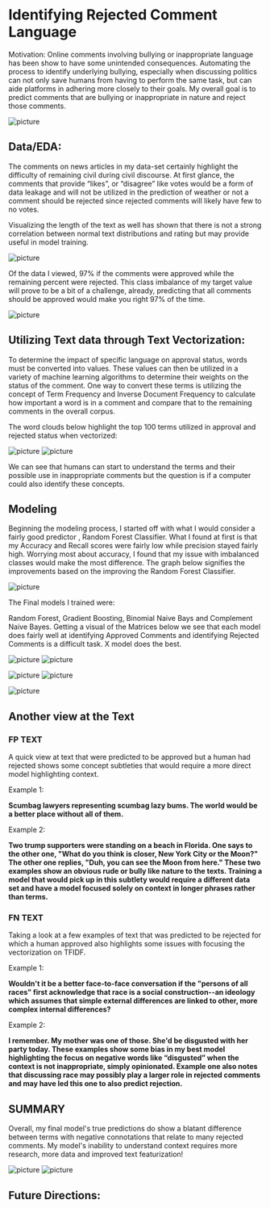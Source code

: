 # Identifying Rejected Comment Language

Motivation:
Online comments involving bullying or inappropriate language has been show to have some unintended consequences. Automating the process to identify underlying bullying, especially when discussing politics can not only save humans from having to perform the same task, but can aide platforms in adhering more closely to their goals. My overall goal is to predict comments that are bullying or inappropriate in nature and reject those comments. 

![picture](images/nlp3.png)

## Data/EDA:
The comments on news articles in my data-set certainly highlight the difficulty of remaining civil during civil discourse. At first glance, the comments that provide “likes”, or “disagree” like votes would be a form of data leakage and will not be utilized in the prediction of weather or not a comment should be rejected since rejected comments will likely have few to no votes. 

Visualizing the length of the text as well has shown that there is not a strong correlation between normal text distributions and rating but may provide useful in model training. 

![picture](images/violin_rating_txt.png)

Of the data I viewed, 97% if the comments were approved while the remaining percent were rejected. This class imbalance of my target value will prove to be a bit of a challenge, already, predicting that all comments should be approved would make you right 97% of the time. 

![picture](images/orig_bar.png)


## Utilizing Text data through Text Vectorization:

To determine the impact of specific language on approval status, words must be converted into values. These values can then be utilized in a variety of machine learning algorithms to determine their weights on the status of the comment. One way to convert these terms is utilizing the concept of Term Frequency and Inverse Document Frequency to calculate how important a word is in a comment and compare that to the remaining comments in the overall corpus. 

The word clouds below highlight the top 100 terms utilized in approval and rejected status when vectorized:

![picture](images/Accepted_wp.png) ![picture](images/Rejected_wp.png)



We can see that humans can start to understand the terms and their possible use in inappropriate comments but the question is if a computer could also identify these concepts.

## Modeling

Beginning the modeling process, I started off with what I would consider a fairly good predictor , Random Forest Classifier. What I found at first is that my Accuracy and Recall scores were fairly low while precision stayed fairly high. Worrying most about accuracy, I found that my issue with imbalanced classes would make the most difference. The graph below signifies the improvements based on the improving the Random Forest Classifier. 


![picture](images/Score_improve.png)


The Final models I trained were:

Random Forest, Gradient Boosting, Binomial Naive Bays and Complement Naive Bayes. Getting a visual of the Matrices below we see that each model does fairly well at identifying Approved Comments and identifying Rejected Comments is a difficult task. X model does the best.

![picture](images/cnb_con_mx.png)
![picture](images/rf_con_mx_oversamp.png)

![picture](images/nb_con_mx.png)
![picture](images/gb_con_mx_over_samp.png)





![picture](images/ROC_multi.png)




## Another view at the Text

### FP TEXT

A quick view at text that were predicted to be approved but a human had rejected shows some concept subtleties that would require a more direct model highlighting context. 

Example 1:

**Scumbag lawyers representing scumbag lazy bums.  The world would be a better place without all of them.** 

Example 2:

**Two trump supporters were standing on a beach in Florida. One says to the other one, "What do you think is closer, New York City or the Moon?" The other one replies, "Duh, you can see the Moon from here." 
These two examples show an obvious rude or bully like nature to the texts. Training a model that would pick up in this subtlety would require a different data set and have a model focused solely on context in longer phrases rather than terms.**


### FN TEXT

Taking a look at a few examples of text that was predicted to be rejected for which a human approved also highlights some issues with focusing the vectorization on TFIDF. 

Example 1:

**Wouldn't it be a better face-to-face conversation if the "persons of all races" first acknowledge that race is a social construction--an ideology which assumes that simple external differences are linked to other, more complex internal differences?** 

Example 2:

**I remember. My mother was one of those. She'd be disgusted with her party today. 
These examples show some bias in my best model highlighting the focus on negative words like “disgusted” when the context is not inappropriate, simply opinionated. Example one also notes that discussing race may possibly play a larger role in rejected comments and may have led this one to also predict rejection.**


## SUMMARY

Overall, my final model's true predictions do show a blatant difference between terms with negative connotations that relate to many rejected comments. My model's inability to understand context requires more research, more data and improved text featurization!

![picture](images/tp_wordcloud.png)
![picture](images/tn_wordcloud.png)


## Future Directions:

